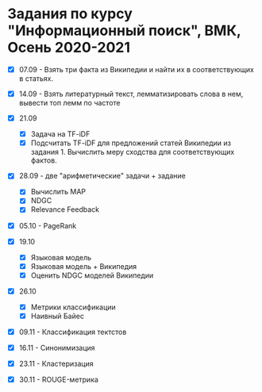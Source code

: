 # Задания по курсу "Информационный поиск", ВМК, Осень 2020-2021

- [x] 07.09 - Взять три факта из Википедии и найти их в соответствующих в статьях.
- [x] 14.09 - Взять литературный текст, лемматизировать слова в нем, вывести топ лемм по частоте
- [x] 21.09
  - [x] Задача на TF-iDF
  - [x] Подсчитать TF-iDF для предложений статей Википедии из задания 1. Вычислить меру сходства для соответствующих фактов. 
- [x] 28.09 - две "арифметические" задачи + задание
  - [x] Вычислить MAP
  - [x] NDGC
  - [x] Relevance Feedback
- [x] 05.10 - PageRank
- [x] 19.10
  - [x] Языковая модель
  - [x] Языковая модель + Википедия
  - [x] Оценить NDGC моделей Википедии
- [x] 26.10
  - [x] Метрики классификации
  - [x] Наивный Байес
- [x] 09.11 - Классификация тектстов
- [x] 16.11 - Синонимизация
- [x] 23.11 - Кластеризация
- [x] 30.11 - ROUGE-метрика

